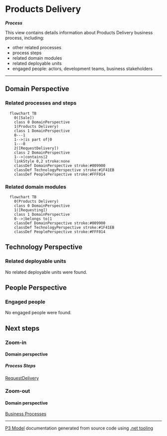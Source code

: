 ﻿
# Products Delivery

***Process***  

This view contains details information about Products Delivery business process, including:
- other related processes
- process steps
- related domain modules
- related deployable units
- engaged people: actors, development teams, business stakeholders  

---



## Domain Perspective


### Related processes and steps

```mermaid
  flowchart TB
    0([Sale])
    class 0 DomainPerspective
    1(Products Delivery)
    class 1 DomainPerspective
    0---1
    1-->|is part of|0
    1---0
    2([RequestDelivery])
    class 2 DomainPerspective
    1-->|contains|2
    linkStyle 0,2 stroke:none
    classDef DomainPerspective stroke:#009900
    classDef TechnologyPerspective stroke:#1F41EB
    classDef PeoplePerspective stroke:#FFF014
```

### Related domain modules

```mermaid
  flowchart TB
    0(Products Delivery)
    class 0 DomainPerspective
    1([Requesting])
    class 1 DomainPerspective
    0-->|belongs to|1
    classDef DomainPerspective stroke:#009900
    classDef TechnologyPerspective stroke:#1F41EB
    classDef PeoplePerspective stroke:#FFF014
```

## Technology Perspective


### Related deployable units

No related deployable units were found.  

## People Perspective


### Engaged people

No engaged people were found.  

## Next steps


### Zoom-in


#### Domain perspective


##### Process Steps

[RequestDelivery](../../../Concepts/ProductsDelivery/Requesting/RequestDelivery.md)  

### Zoom-out


#### Domain perspective

[Business Processes](../../BusinessProcesses.md)  

---

[P3 Model](https://github.com/P3-model/P3-model) documentation generated from source code using [.net tooling](https://github.com/P3-model/P3-model-dotnet)